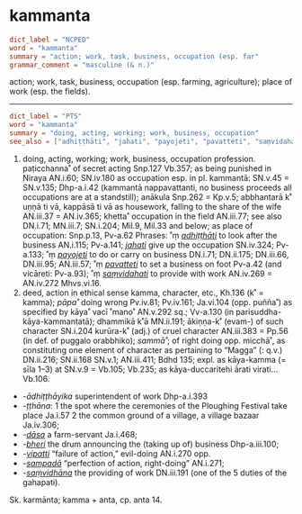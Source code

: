 # kammanta

``` toml
dict_label = "NCPED"
word = "kammanta"
summary = "action; work, task, business, occupation (esp. far"
grammar_comment = "masculine (& n.)"
```

action; work, task, business, occupation (esp. farming, agriculture); place of work (esp. the fields).

--------------------

``` toml
dict_label = "PTS"
word = "kammanta"
summary = "doing, acting, working; work, business, occupation"
see_also = ["adhiṭṭhāti", "jahati", "payojeti", "pavatteti", "saṃvidahati", "dāsa", "bheri", "vipatti", "sampadā", "saṃvidhāna"]
```

1. doing, acting, working; work, business, occupation profession. paṭicchanna˚ of secret acting Snp.127 Vb.357; as being punished in Niraya AN.i.60; SN.iv.180 as occupation esp. in pl. kammantā: SN.v.45 = SN.v.135; Dhp\-a.i.42 (kammantā nappavattanti, no business proceeds all occupations are at a standstill); anākula Snp.262 = Kp.v.5; abbhantarā k˚ uṇṇā ti vā, kappāsā ti vā as housework, falling to the share of the wife AN.iii.37 = AN.iv.365; khetta˚ occupation in the field AN.iii.77; see also DN.i.71; MN.iii.7; SN.i.204; Mil.9, Mil.33 and below; as place of occupation: Snp.p.13, Pv\-a.62 Phrases: ˚ṃ *[adhiṭṭhāti](adhiṭṭhāti.md)* to look after the business AN.i.115; Pv\-a.141; *[jahati](jahati.md)* give up the occupation SN.iv.324; Pv\-a.133; ˚ṃ *[payojeti](payojeti.md)* to do or carry on business DN.i.71; DN.ii.175; DN.iii.66, DN.iii.95; AN.iii.57; ˚ṃ *[pavatteti](pavatteti.md)* to set a business on foot Pv\-a.42 (and vicāreti: Pv\-a.93); ˚ṃ *[saṃvidahati](saṃvidahati.md)* to provide with work AN.iv.269 = AN.iv.272 Mhvs.vi.16.
2. deed, action in ethical sense kamma, character, etc., Kh.136 (k˚ = kamma); *pāpa˚* doing wrong Pv.iv.81; Pv.iv.161; Ja.vi.104 (opp. puñña˚) as specified by kāya˚ vacī ˚mano˚ AN.v.292 sq.; Vv\-a.130 (in parisuddha\-kāya\-kammantatā); dhammikā k˚ā MN.ii.191; ākiṇṇa\-k˚ (evam\-) of such character SN.i.204 kurūra\-k˚ (adj.) of cruel character AN.iii.383 = Pp.56 (in def. of puggalo orabbhiko); *sammā˚*; of right doing opp. micchā˚, as constituting one element of character as pertaining to “Magga” (: q.v.) DN.ii.216; SN.ii.168 SN.v.1; AN.iii.411; Bdhd 135; expl. as kāya\-kamma (= sīla 1–3) at SN.v.9 = Vb.105; Vb.235; as kāya\-duccaritehi ārati virati… Vb.106.

* *\-ādhiṭṭhāyika* superintendent of work Dhp\-a.i.393
* *\-ṭṭhāna*: 1 the spot where the ceremonies of the Ploughing Festival take place Ja.i.57 2 the common ground of a village, a village bazaar Ja.iv.306;
* *\-[dāsa](dāsa.md)* a farm\-servant Ja.i.468;
* *\-[bheri](bheri.md)* the drum announcing the (taking up of) business Dhp\-a.iii.100;
* *\-[vipatti](vipatti.md)* “failure of action,” evil\-doing AN.i.270 opp.
* *\-[sampadā](sampadā.md)* “perfection of action, right\-doing” AN.i.271;
* *\-[saṃvidhāna](saṃvidhāna.md)* the providing of work DN.iii.191 (one of the 5 duties of the gahapati).

Sk. karmānta; kamma \+ anta, cp. anta 14.


